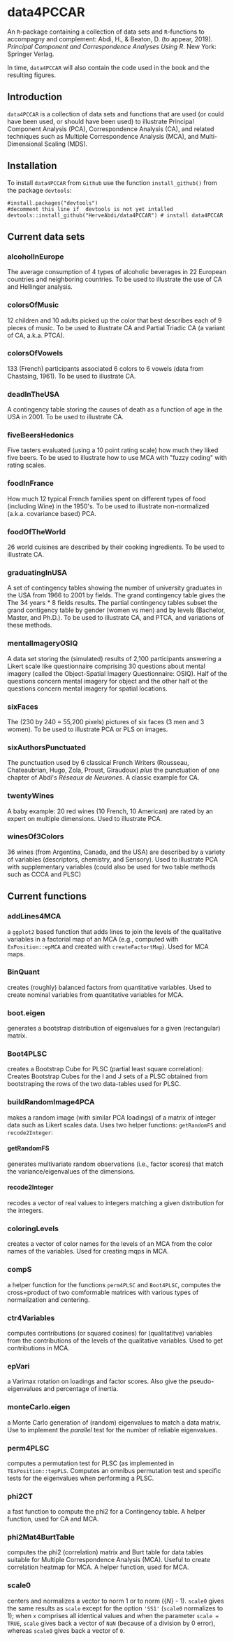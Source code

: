 # data4PCCAR

An `R`-package containing a collection of data sets and 
`R`-functions to accompagny and complement:
Abdi, H., & Beaton, D. (to appear, 2019).
*Principal Component and Correspondence Analyses Using R*.
New York: Springer Verlag. 

In time, `data4PCCAR` will also contain the code used in the book 
and the resulting figures.

## Introduction

`data4PCCAR` is a collection of data sets and functions 
that are used (or could have been used, or should have been used) 
to illustrate Principal Component Analysis (PCA), 
Correspondence Analysis (CA), and related techniques 
such as Multiple Correspondence Analysis (MCA), 
and Multi-Dimensional Scaling (MDS).

## Installation

To install `data4PCCAR` from `Github` 
use the function `install_github()`  from the package `devtools`:

```{r}
#install.packages("devtools") 
#decomment this line if  devtools is not yet intalled
devtools::install_github("HerveAbdi/data4PCCAR") # install data4PCCAR
```



## Current data sets

### alcoholInEurope

The average consumption of 4 types of alcoholic beverages in 22 European countries and neighboring countries.
To be used to illustrate the use of CA and Hellinger analysis.

### colorsOfMusic

12 children and 10 adults picked up the color that best describes
each of 9 pieces of music.
To be used to illustrate CA and Partial Triadic CA (a variant of CA, a.k.a. PTCA).

### colorsOfVowels

133 (French) participants associated 6 colors to 6 vowels (data from Chastaing, 1961).
To be used to illustrate CA.

### deadInTheUSA

A contingency table storing the causes of death as a function of age in the USA in 2001.
To be used to illustrate CA.

### fiveBeersHedonics

Five tasters evaluated (using a 10 point rating scale)
how much they liked five beers.
To be used to illustrate how to use MCA with "fuzzy coding" with rating scales.

### foodInFrance

How much 12 typical French families spent on different types of food (including Wine) in the 1950's.
To be used to illustrate non-normalized (a.k.a. covariance based) PCA.


### foodOfTheWorld

26 world cuisines are described by their cooking ingredients.
To be used to illustrate CA. 

### graduatingInUSA

A set of contingency tables  showing the number of university graduates in the USA from 1966 to 2001 by fields.
The grand contingency table gives the The 34 years * 8 fields results. The partial contingency tables
subset the grand contigency table by gender (women vs men) and by levels (Bachelor, Master, and Ph.D.).
To  be used to illustrate CA, and PTCA, and variations of these methods.

### mentalImageryOSIQ

A data set storing the (simulated) results of 2,100 participants 
answering a Likert scale like questionnaire comprising 30 questions 
about mental imagery 
(called the Object-Spatial Imagery Questionnaire: OSIQ). 
Half of the questions concern mental imagery for object 
and the other half ot the questions concern mental imagery 
for spatial locations.

### sixFaces

The (230 by 240 = 55,200 pixels) pictures of six faces (3 men and 3 women). To be used to illustrate PCA or PLS on images.

### sixAuthorsPunctuated

The punctuation used by 6 classical French Writers (Rousseau, Chateaubrian, Hugo, Zola, Proust, Giraudoux)
*plus* the punctuation of one chapter of Abdi's *Réseaux de Neurones*. A classic example for CA.

### twentyWines

A baby example: 20 red wines (10 French, 10 American) are rated by an expert on multiple dimensions. Used to illustrate PCA.

### winesOf3Colors

36 wines (from Argentina, Canada, and the USA) are described by a variety of variables (descriptors, chemistry, and Sensory). Used to illustrate PCA with supplementary variables (could also be used for two table methods such as CCCA and PLSC)

## Current functions 

### addLines4MCA

 a `ggplot2` based function that
adds lines to join the levels of
the qualitative variables in a factorial
 map of an MCA (e.g., computed with
`ExPosition::epMCA` and created with
 `createFactortMap`). Used for MCA maps.

### BinQuant

 creates (roughly) balanced
factors from quantitative variables.
Used to create nominal variables from
quantitative variables for MCA.

### boot.eigen

generates
a bootstrap distribution of eigenvalues
for a given (rectangular) matrix.

### Boot4PLSC 

creates a Bootstrap Cube for PLSC (partial least square correlation):
Creates Bootstrap Cubes for the I and J sets
of a PLSC
obtained from bootstraping the rows
of the two data-tables used for PLSC.

### buildRandomImage4PCA
 
 makes a random image (with similar PCA loadings) 
 of a matrix of integer data such as Likert scales data.
 Uses two helper functions: `getRandomFS` and `recode2Integer`:
 
 #### getRandomFS
generates multivariate random observations (i.e., factor scores)
    that match the variance/eigenvalues of the dimensions.
 
 #### recode2Integer
recodes a vector of real values to integers matching 
    a given distribution for the integers.
 

### coloringLevels

 creates a vector of color names for the levels
 of an MCA from the color names of the variables.
 Used for creating mqps in MCA.


### compS

a helper function for the functions `perm4PLSC` and `Boot4PLSC`, computes the cross=product
of two comformable matrices with various types of normalization and centering.

### ctr4Variables

 computes contributions (or squared cosines)
for (qualitatitve)  variables from the contributions
of the levels of the qualitative variables.
Used to get contributions in MCA. 

### epVari

a Varimax rotation on loadings and factor scores.
Also give the pseudo-eigenvalues and percentage of inertia.

### monteCarlo.eigen

a Monte Carlo generation of (random) eigenvalues to match
a data matrix. Use to implement the *parallel* test
for the number of reliable eigenvalues.

###  perm4PLSC
computes a permutation test for PLSC (as implemented
 in `TExPosition::tepPLS`.
Computes an omnibus permutation test and
specific tests for the eigenvalues when
performing a PLSC.

### phi2CT

a fast function to compute the phi2 for a Contingency table.
 A helper function,
 used for CA and MCA.
 
 
###  phi2Mat4BurtTable

computes the phi2 (correlation) matrix
and Burt table
for data tables suitable for Multiple Correspondence Analysis
(MCA). Useful to create correlation heatmap 
for MCA.
 A helper function,
 used for MCA.

### scale0

centers and normalizes a vector to norm 1 or to norm ({_N_} - 1).
`scale0` gives the same results as `scale`
except for the option `'SS1'` (`scale0` normalizes to 1); 
when `x`
comprises all identical values and when the
parameter `scale = TRUE`, `scale` gives back
a vector of `NaN` (because of a division by 0 error),
whereas `scale0` gives back a vector of `0`.


 

